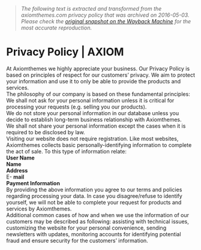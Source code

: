 > *The following text is extracted and transformed from the axiomthemes.com privacy policy that was archived on 2016-05-03. Please check the [original snapshot on the Wayback Machine](https://web.archive.org/web/20160503004931id_/http%3A//axiomthemes.com/privacy-policy) for the most accurate reproduction.*

# Privacy Policy | AXIOM

At Axiomthemes we highly appreciate your business. Our Privacy Policy is based on principles of respect for our customers’ privacy. We aim to protect your information and use it to only be able to provide the products and services.  
The philosophy of our company is based on these fundamental principles:  
We shall not ask for your personal information unless it is critical for processing your requests (e.g. selling you our products).  
We do not store your personal information in our database unless you decide to establish long-term business relationship with Axiomthemes.  
We shall not share your personal information except the cases when it is required to be disclosed by law.  
Visiting our website does not require registration. Like most websites, Axiomthemes collects basic personally-identifying information to complete the act of sale. To this type of information relate:  
**User Name**  
**Name**  
**Address**  
E- **mail**  
**Payment Information**  
By providing the above information you agree to our terms and policies regarding processing your data. In case you disagree/refuse to identify yourself, we will not be able to complete your request for products and services by Axiomthemes.  
Additional common cases of how and when we use the information of our customers may be described as following: assisting with technical issues, customizing the website for your personal convenience, sending newsletters with updates, monitoring accounts for identifying potential fraud and ensure security for the customers’ information.
